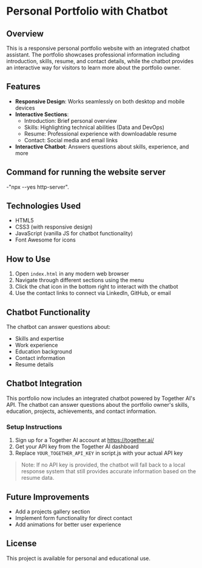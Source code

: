 # Personal Portfolio with Chatbot

## Overview
This is a responsive personal portfolio website with an integrated chatbot assistant. The portfolio showcases professional information including introduction, skills, resume, and contact details, while the chatbot provides an interactive way for visitors to learn more about the portfolio owner.

## Features
- **Responsive Design**: Works seamlessly on both desktop and mobile devices
- **Interactive Sections**:
  - Introduction: Brief personal overview
  - Skills: Highlighting technical abilities (Data and DevOps)
  - Resume: Professional experience with downloadable resume
  - Contact: Social media and email links
- **Interactive Chatbot**: Answers questions about skills, experience, and more

## Command for running the website server
-"npx --yes http-server".

## Technologies Used
- HTML5
- CSS3 (with responsive design)
- JavaScript (vanilla JS for chatbot functionality)
- Font Awesome for icons

## How to Use
1. Open `index.html` in any modern web browser
2. Navigate through different sections using the menu
3. Click the chat icon in the bottom right to interact with the chatbot
4. Use the contact links to connect via LinkedIn, GitHub, or email

## Chatbot Functionality
The chatbot can answer questions about:
- Skills and expertise
- Work experience
- Education background
- Contact information
- Resume details

## Chatbot Integration
This portfolio now includes an integrated chatbot powered by Together AI's API. The chatbot can answer questions about the portfolio owner's skills, education, projects, achievements, and contact information.

### Setup Instructions
1. Sign up for a Together AI account at https://together.ai/
2. Get your API key from the Together AI dashboard
3. Replace `YOUR_TOGETHER_API_KEY` in script.js with your actual API key
> Note: If no API key is provided, the chatbot will fall back to a local response system that still provides accurate information based on the resume data.

## Future Improvements
- Add a projects gallery section
- Implement form functionality for direct contact
- Add animations for better user experience

## License
This project is available for personal and educational use.

